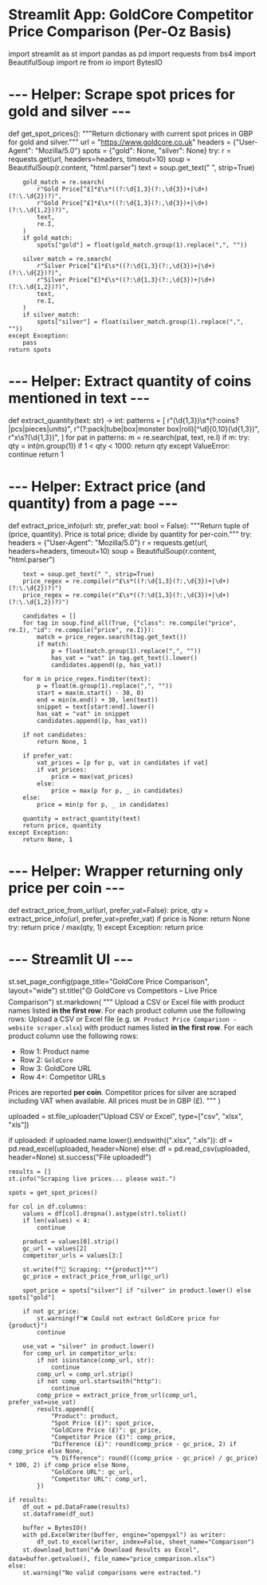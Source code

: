 # Streamlit App: GoldCore Competitor Price Comparison (Per-Oz Basis)
import streamlit as st
import pandas as pd
import requests
from bs4 import BeautifulSoup
import re
from io import BytesIO


# --- Helper: Scrape spot prices for gold and silver ---
def get_spot_prices():
    """Return dictionary with current spot prices in GBP for gold and silver."""
    url = "https://www.goldcore.co.uk"
    headers = {"User-Agent": "Mozilla/5.0"}
    spots = {"gold": None, "silver": None}
    try:
        r = requests.get(url, headers=headers, timeout=10)
        soup = BeautifulSoup(r.content, "html.parser")
        text = soup.get_text(" ", strip=True)

        gold_match = re.search(
            r"Gold Price[^£]*£\s*((?:\d{1,3}(?:,\d{3})+|\d+)(?:\.\d{2})?)",
            r"Gold Price[^£]*£\s*((?:\d{1,3}(?:,\d{3})+|\d+)(?:\.\d{1,2})?)",
            text,
            re.I,
        )
        if gold_match:
            spots["gold"] = float(gold_match.group(1).replace(",", ""))

        silver_match = re.search(
            r"Silver Price[^£]*£\s*((?:\d{1,3}(?:,\d{3})+|\d+)(?:\.\d{2})?)",
            r"Silver Price[^£]*£\s*((?:\d{1,3}(?:,\d{3})+|\d+)(?:\.\d{1,2})?)",
            text,
            re.I,
        )
        if silver_match:
            spots["silver"] = float(silver_match.group(1).replace(",", ""))
    except Exception:
        pass
    return spots


# --- Helper: Extract quantity of coins mentioned in text ---
def extract_quantity(text: str) -> int:
    patterns = [
        r"(\d{1,3})\s*(?:coins?|pcs|pieces|units)",
        r"(?:pack|tube|box|monster box|roll)[^\d]{0,10}(\d{1,3})",
        r"x\s?(\d{1,3})",
    ]
    for pat in patterns:
        m = re.search(pat, text, re.I)
        if m:
            try:
                qty = int(m.group(1))
                if 1 < qty < 1000:
                    return qty
            except ValueError:
                continue
    return 1


# --- Helper: Extract price (and quantity) from a page ---
def extract_price_info(url: str, prefer_vat: bool = False):
    """Return tuple of (price, quantity). Price is total price; divide by quantity for per-coin."""
    try:
        headers = {"User-Agent": "Mozilla/5.0"}
        r = requests.get(url, headers=headers, timeout=10)
        soup = BeautifulSoup(r.content, "html.parser")

        text = soup.get_text(" ", strip=True)
        price_regex = re.compile(r"£\s*((?:\d{1,3}(?:,\d{3})+|\d+)(?:\.\d{2})?)")
        price_regex = re.compile(r"£\s*((?:\d{1,3}(?:,\d{3})+|\d+)(?:\.\d{1,2})?)")

        candidates = []
        for tag in soup.find_all(True, {"class": re.compile("price", re.I), "id": re.compile("price", re.I)}):
            match = price_regex.search(tag.get_text())
            if match:
                p = float(match.group(1).replace(",", ""))
                has_vat = "vat" in tag.get_text().lower()
                candidates.append((p, has_vat))

        for m in price_regex.finditer(text):
            p = float(m.group(1).replace(",", ""))
            start = max(m.start() - 30, 0)
            end = min(m.end() + 30, len(text))
            snippet = text[start:end].lower()
            has_vat = "vat" in snippet
            candidates.append((p, has_vat))

        if not candidates:
            return None, 1

        if prefer_vat:
            vat_prices = [p for p, vat in candidates if vat]
            if vat_prices:
                price = max(vat_prices)
            else:
                price = max(p for p, _ in candidates)
        else:
            price = min(p for p, _ in candidates)

        quantity = extract_quantity(text)
        return price, quantity
    except Exception:
        return None, 1

# --- Helper: Wrapper returning only price per coin ---
def extract_price_from_url(url, prefer_vat=False):
    price, qty = extract_price_info(url, prefer_vat=prefer_vat)
    if price is None:
        return None
    try:
        return price / max(qty, 1)
    except Exception:
        return price

# --- Streamlit UI ---
st.set_page_config(page_title="GoldCore Price Comparison", layout="wide")
st.title("🟡 GoldCore vs Competitors – Live Price Comparison")
st.markdown(
    """
Upload a CSV or Excel file with product names listed **in the first row**. For each product column use the following rows:
Upload a CSV or Excel file (e.g. `UK Product Price Comparison - website scraper.xlsx`) with product names listed **in the first row**. For each product column use the following rows:
- Row 1: Product name
- Row 2: `GoldCore`
- Row 3: GoldCore URL
- Row 4+: Competitor URLs

Prices are reported **per coin**. Competitor prices for silver are scraped including VAT when available.
All prices must be in GBP (£).
"""
)


uploaded = st.file_uploader("Upload CSV or Excel", type=["csv", "xlsx", "xls"])

if uploaded:
    if uploaded.name.lower().endswith((".xlsx", ".xls")):
        df = pd.read_excel(uploaded, header=None)
    else:
        df = pd.read_csv(uploaded, header=None)
    st.success("File uploaded!")

    results = []
    st.info("Scraping live prices... please wait.")

    spots = get_spot_prices()

    for col in df.columns:
        values = df[col].dropna().astype(str).tolist()
        if len(values) < 4:
            continue

        product = values[0].strip()
        gc_url = values[2]
        competitor_urls = values[3:]

        st.write(f"🔎 Scraping: **{product}**")
        gc_price = extract_price_from_url(gc_url)

        spot_price = spots["silver"] if "silver" in product.lower() else spots["gold"]

        if not gc_price:
            st.warning(f"❌ Could not extract GoldCore price for {product}")
            continue

        use_vat = "silver" in product.lower()
        for comp_url in competitor_urls:
            if not isinstance(comp_url, str):
                continue
            comp_url = comp_url.strip()
            if not comp_url.startswith("http"):
                continue
            comp_price = extract_price_from_url(comp_url, prefer_vat=use_vat)
            results.append({
                "Product": product,
                "Spot Price (£)": spot_price,
                "GoldCore Price (£)": gc_price,
                "Competitor Price (£)": comp_price,
                "Difference (£)": round(comp_price - gc_price, 2) if comp_price else None,
                "% Difference": round(((comp_price - gc_price) / gc_price) * 100, 2) if comp_price else None,
                "GoldCore URL": gc_url,
                "Competitor URL": comp_url,
            })

    if results:
        df_out = pd.DataFrame(results)
        st.dataframe(df_out)

        buffer = BytesIO()
        with pd.ExcelWriter(buffer, engine="openpyxl") as writer:
            df_out.to_excel(writer, index=False, sheet_name="Comparison")
        st.download_button("📥 Download Results as Excel", data=buffer.getvalue(), file_name="price_comparison.xlsx")
    else:
        st.warning("No valid comparisons were extracted.")
